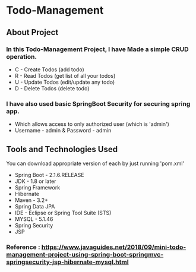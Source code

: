 # Todo-Management

## About Project

### In this Todo-Management Project, I have Made a simple CRUD operation.
* C - Create Todos (add todo)
* R - Read Todos (get list of all your todos)
* U - Update Todos (edit/update any todo)
* D - Delete Todos (delete todo)

### I have also used basic SpringBoot Security for securing spring app.
* Which allows access to only authorized user (which is 'admin') 
* Username - admin & Password - admin


## Tools and Technologies Used

You can download appropriate version of each by just running 'pom.xml'

* Spring Boot - 2.1.6.RELEASE
* JDK - 1.8 or later
* Spring Framework
* Hibernate
* Maven - 3.2+
* Spring Data JPA
* IDE - Eclipse or Spring Tool Suite (STS)
* MYSQL - 5.1.46
* Spring Security
* JSP

### Reference : https://www.javaguides.net/2018/09/mini-todo-management-project-using-spring-boot-springmvc-springsecurity-jsp-hibernate-mysql.html
